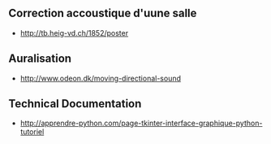
## Correction accoustique d'uune salle

* http://tb.heig-vd.ch/1852/poster

## Auralisation

* http://www.odeon.dk/moving-directional-sound

## Technical Documentation

* http://apprendre-python.com/page-tkinter-interface-graphique-python-tutoriel
